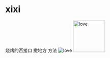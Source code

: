 # xixi
烧烤的否接口
撒地方
方法
![love](buildAssetPath/love.jpeg)
<img src="buildAssetPath/love.jpeg" width="100" alt="love"/>